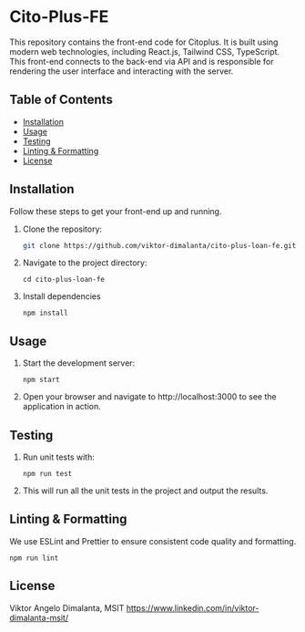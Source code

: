 # Cito-Plus-FE

This repository contains the front-end code for Citoplus. It is built using modern web technologies, including React.js, Tailwind CSS, TypeScript. This front-end connects to the back-end via API and is responsible for rendering the user interface and interacting with the server.

## Table of Contents

- [Installation](#installation)
- [Usage](#usage)
- [Testing](#testing)
- [Linting & Formatting](#linting--formatting)
- [License](#license)

## Installation

Follow these steps to get your front-end up and running.

1. Clone the repository:

   ```bash
   git clone https://github.com/viktor-dimalanta/cito-plus-loan-fe.git
   ```

2. Navigate to the project directory:

   ```
   cd cito-plus-loan-fe
   ```

3. Install dependencies

   ```
   npm install
   ```
   
## Usage

1. Start the development server:

   ```
   npm start
   ```

2. Open your browser and navigate to http://localhost:3000 to see the application in action.


## Testing

1. Run unit tests with:

   ```
   npm run test
   ```

2. This will run all the unit tests in the project and output the results.

## Linting & Formatting

We use ESLint and Prettier to ensure consistent code quality and formatting.

   ```
   npm run lint
   ```

## License

Viktor Angelo Dimalanta, MSIT
https://www.linkedin.com/in/viktor-dimalanta-msit/













